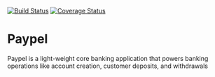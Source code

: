 [![Build Status](https://travis-ci.com/devel605/Paypel.svg?branch=develop)](https://travis-ci.com/devel605/Paypel)      [![Coverage Status](https://coveralls.io/repos/github/devel605/Paypel/badge.svg)](https://coveralls.io/github/devel605/Paypel)

# Paypel
Paypel is a light-weight core banking application that powers banking operations like account creation, customer deposits, and withdrawals
